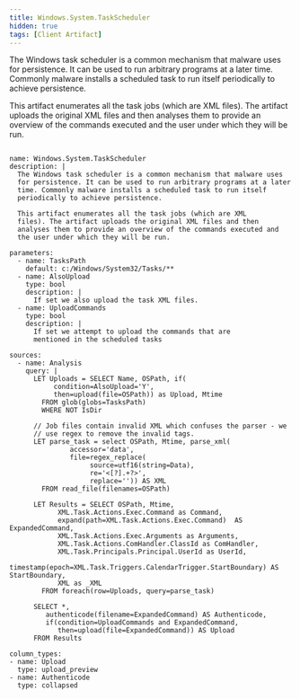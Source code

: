 ```yaml
---
title: Windows.System.TaskScheduler
hidden: true
tags: [Client Artifact]
---
```


The Windows task scheduler is a common mechanism that malware uses
for persistence. It can be used to run arbitrary programs at a later
time. Commonly malware installs a scheduled task to run itself
periodically to achieve persistence.

This artifact enumerates all the task jobs (which are XML
files). The artifact uploads the original XML files and then
analyses them to provide an overview of the commands executed and
the user under which they will be run.


<pre><code class="language-yaml">
name: Windows.System.TaskScheduler
description: |
  The Windows task scheduler is a common mechanism that malware uses
  for persistence. It can be used to run arbitrary programs at a later
  time. Commonly malware installs a scheduled task to run itself
  periodically to achieve persistence.

  This artifact enumerates all the task jobs (which are XML
  files). The artifact uploads the original XML files and then
  analyses them to provide an overview of the commands executed and
  the user under which they will be run.

parameters:
  - name: TasksPath
    default: c:/Windows/System32/Tasks/**
  - name: AlsoUpload
    type: bool
    description: |
      If set we also upload the task XML files.
  - name: UploadCommands
    type: bool
    description: |
      If set we attempt to upload the commands that are
      mentioned in the scheduled tasks

sources:
  - name: Analysis
    query: |
      LET Uploads = SELECT Name, OSPath, if(
           condition=AlsoUpload='Y',
           then=upload(file=OSPath)) as Upload, Mtime
        FROM glob(globs=TasksPath)
        WHERE NOT IsDir

      // Job files contain invalid XML which confuses the parser - we
      // use regex to remove the invalid tags.
      LET parse_task = select OSPath, Mtime, parse_xml(
               accessor='data',
               file=regex_replace(
                    source=utf16(string=Data),
                    re='&lt;[?].+?&gt;',
                    replace='')) AS XML
        FROM read_file(filenames=OSPath)

      LET Results = SELECT OSPath, Mtime,
            XML.Task.Actions.Exec.Command as Command,
            expand(path=XML.Task.Actions.Exec.Command)  AS ExpandedCommand,
            XML.Task.Actions.Exec.Arguments as Arguments,
            XML.Task.Actions.ComHandler.ClassId as ComHandler,
            XML.Task.Principals.Principal.UserId as UserId,
            timestamp(epoch=XML.Task.Triggers.CalendarTrigger.StartBoundary) AS StartBoundary,
            XML as _XML
        FROM foreach(row=Uploads, query=parse_task)

      SELECT *,
         authenticode(filename=ExpandedCommand) AS Authenticode,
         if(condition=UploadCommands and ExpandedCommand,
            then=upload(file=ExpandedCommand)) AS Upload
      FROM Results

column_types:
- name: Upload
  type: upload_preview
- name: Authenticode
  type: collapsed

</code></pre>


